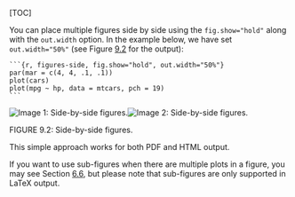 [TOC]

You can place multiple figures side by side using the `fig.show="hold"` along with the `out.width` option. In the example below, we have set `out.width="50%"` (see Figure [9.2](#fig:figures-side) for the output):

    ```{r, figures-side, fig.show="hold", out.width="50%"}
    par(mar = c(4, 4, .1, .1))
    plot(cars)
    plot(mpg ~ hp, data = mtcars, pch = 19)
    ```

![Image 1: Side-by-side figures.](https://bookdown.org/yihui/rmarkdown-cookbook/rmarkdown-cookbook_files/figure-html/figures-side-1.png)![Image 2: Side-by-side figures.](https://bookdown.org/yihui/rmarkdown-cookbook/rmarkdown-cookbook_files/figure-html/figures-side-2.png)

<div id="fig:figures-side">
FIGURE 9.2: Side-by-side figures.
</div>

This simple approach works for both PDF and HTML output.

If you want to use sub-figures when there are multiple plots in a figure, you may see Section [6.6]($LaTeX-Sub-Figures), but please note that sub-figures are only supported in LaTeX output.
